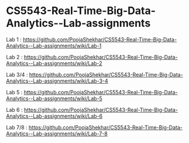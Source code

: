 # CS5543-Real-Time-Big-Data-Analytics--Lab-assignments

Lab 1 : https://github.com/PoojaShekhar/CS5543-Real-Time-Big-Data-Analytics--Lab-assignments/wiki/Lab-1

Lab 2 : https://github.com/PoojaShekhar/CS5543-Real-Time-Big-Data-Analytics--Lab-assignments/wiki/Lab-2

Lab 3/4  : https://github.com/PoojaShekhar/CS5543-Real-Time-Big-Data-Analytics--Lab-assignments/wiki/Lab-3-4

Lab 5 :  https://github.com/PoojaShekhar/CS5543-Real-Time-Big-Data-Analytics--Lab-assignments/wiki/Lab-5

Lab 6 : https://github.com/PoojaShekhar/CS5543-Real-Time-Big-Data-Analytics--Lab-assignments/wiki/Lab-6

Lab 7/8 : https://github.com/PoojaShekhar/CS5543-Real-Time-Big-Data-Analytics--Lab-assignments/wiki/Lab-7-8
